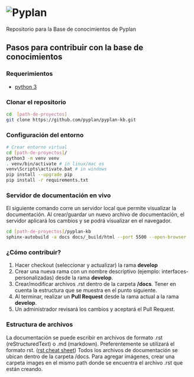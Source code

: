 # ![Pyplan](./docs/images/logo.png)

Repositorio para la Base de conocimientos de Pyplan

## Pasos para contribuir con la base de conocimientos

### Requerimientos

* [python 3](https://www.python.org/downloads/)

### Clonar el repositorio

``` bash
cd  [path-de-proyectos]
git clone https://github.com/pyplan/pyplan-kb.git
```

### Configuración del entorno

``` bash
# Crear entorno virtual
cd [path-de-proyectos]/
python3 -m venv venv
. venv/bin/activate # in linux/mac os
venv\Scripts\activate.bat # in windows
pip install --upgrade pip
pip install -r requirements.txt
```

### Servidor de documentación en vivo

El siguiente comando corre un servidor local que permite visualizar la documentación. Al crear/guardar un nuevo archivo de documentación, el servidor aplicará los cambios y se podrá visualizar en el navegador.

``` bash
cd [path-de-proyectos]/pyplan-kb
sphinx-autobuild -a docs docs/_build/html --port 5500 --open-browser
```

### ¿Cómo contribuir?

1. Hacer checkout (seleccionar y actualizar) la rama **develop**
2. Crear una nueva rama con un nombre descriptivo (ejemplo: interfaces-personalizadas) desde la rama **develop**.
3. Crear/modificar archivos .rst dentro de la carpeta **/docs**. Tener en cuenta la estructura que se muestra en el punto siguiente.
4. Al terminar, realizar un **Pull Request** desde la rama actual a la rama **develop**.
5. Un administrador revisará los cambios y aceptará el Pull Request.


### Estructura de archivos

La documentación se puede escribir en archivos de formato .rst (reStructuredText) o .md (markdown). Preferentemente se utilizará el formato rst. ([rst cheat sheet](https://docs.typo3.org/m/typo3/docs-how-to-document/main/en-us/WritingReST/CheatSheet.html))
Todos los archivos de documentación se ubican dentro de la carpeta /docs.
Para agregar imágenes, crear una carpeta images en el mismo path donde se encuentra el archivo .rst que están creando.

